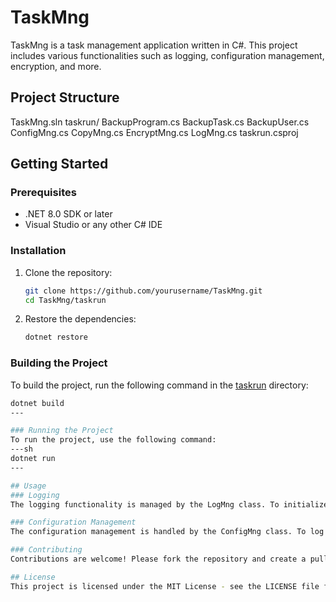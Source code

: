 # TaskMng

TaskMng is a task management application written in C#. This project includes various functionalities such as logging, configuration management, encryption, and more.

## Project Structure
TaskMng.sln 
taskrun/ 
BackupProgram.cs 
BackupTask.cs 
BackupUser.cs 
ConfigMng.cs 
CopyMng.cs 
EncryptMng.cs 
LogMng.cs 
taskrun.csproj

## Getting Started

### Prerequisites

- .NET 8.0 SDK or later
- Visual Studio or any other C# IDE

### Installation

1. Clone the repository:
    ```sh
    git clone https://github.com/yourusername/TaskMng.git
    cd TaskMng/taskrun
    ```

2. Restore the dependencies:
    ```sh
    dotnet restore
    ```

### Building the Project

To build the project, run the following command in the [taskrun](http://_vscodecontentref_/7) directory:

```sh
dotnet build
---

### Running the Project
To run the project, use the following command:
---sh
dotnet run
---

## Usage
### Logging
The logging functionality is managed by the LogMng class. To initialize the logger, call the Initialize method with the desired log directory:

### Configuration Management
The configuration management is handled by the ConfigMng class. To log a message, use the Log method:

### Contributing
Contributions are welcome! Please fork the repository and create a pull request with your changes.

## License
This project is licensed under the MIT License - see the LICENSE file for details.

